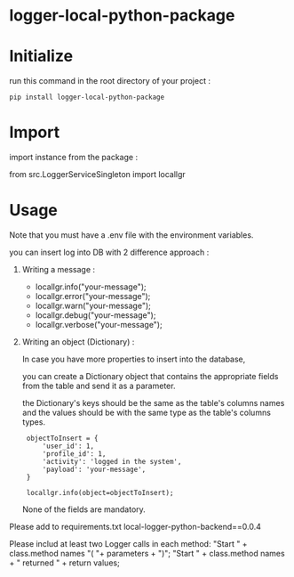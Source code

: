 # logger-local-python-package

# Initialize
run this command in the root directory of your project :

    pip install logger-local-python-package

# Import 
import instance from the package : 

from src.LoggerServiceSingleton import locallgr

# Usage
Note that you must have a .env file with the environment variables.

you can insert log into DB with 2 difference approach :

1. Writing a message :
    * locallgr.info("your-message");
    * locallgr.error("your-message");
    * locallgr.warn("your-message");
    * locallgr.debug("your-message");
    * locallgr.verbose("your-message");

2. Writing an object (Dictionary) :
    
   In case you have more properties to insert into the database,
   
   you can create a Dictionary object that contains the appropriate fields from the table and send it as a parameter.

   the Dictionary's keys should be the same as the table's columns names and the values should be with the same type as the table's columns types.

        objectToInsert = {
            'user_id': 1,
            'profile_id': 1,
            'activity': 'logged in the system',
            'payload': 'your-message',
        }

        locallgr.info(object=objectToInsert);
    
    None of the fields are mandatory.


Please add to requirements.txt
local-logger-python-backend==0.0.4

Please includ at least two Logger calls in each method:
"Start " + class.method names "( "+ parameters + ")";
"Start " + class.method names + " returned " + return values;
